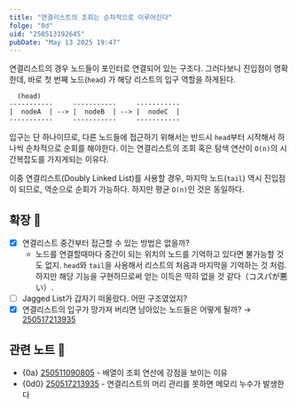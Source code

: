 ```yaml
---
title: "연결리스트의 조회는 순차적으로 이루어진다"
folge: "0d"
uid: "250513192645"
pubDate: "May 13 2025 19:47"
---
```


연결리스트의 경우 노드들이 포인터로 연결되어 있는 구조다. 그러다보니 진입점이 명확한데, 바로 첫 번째 노드(`head`) 가 해당 리스트의 입구 역할을 하게된다.

```text
  (head)
-----------     -----------     -----------
|  nodeA  | --> |  nodeB  | --> |  nodeC  |
-----------     -----------     -----------
```

입구는 단 하나이므로, 다른 노드들에 접근하기 위해서는 반드시 `head`부터 시작해서 하나씩 순차적으로 순회를 해야한다. 이는 연결리스트의 조회 혹은 탐색 연산이 `O(n)`의 시간복잡도를 가지게되는 이유다.

이중 연결리스트(Doubly Linked List)를 사용할 경우, 마지막 노드(`tail`) 역시 진입점이 되므로, 역순으로 순회가 가능하다. 하지만 평균 `O(n)`인 것은 동일하다.

## 확장 🌱
- [x] 연결리스트 중간부터 접근할 수 있는 방법은 없을까?
  * 노드를 연결할때마다 중간이 되는 위치의 노드를 기억하고 있다면 불가능할 것도 없지. `head`와 `tail`을 사용해서 리스트의 처음과 마지막을 기억하는 것 처럼. 하지만 해당 기능을 구현하므로써 얻는 이득은 딱히 없을 것 같다（コスパが悪い）.
- [ ] Jagged List가 갑자기 떠올랐다. 어떤 구조였었지?
- [x] 연결리스트의 입구가 망가져 버리면 남아있는 노드들은 어떻게 될까? → [250517213935](/note/250517213935)

## 관련 노트 📘
- {0a} [250511090805](/note/250511090805) - 배열이 조회 연산에 강점을 보이는 이유
- {0d0} [250517213935](/note/250517213935) - 연결리스트의 머리 관리를 못하면 메모리 누수가 발생한다